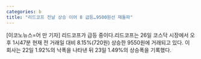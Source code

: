 ```yaml
---
categories: b
title: "리드코프 전날 상승 이어 8 급등…9500원선 재돌파"
---
```

[이코노뉴스=어 만 기자] 리드코프가 급등 중이다.리드코프는 26일 코스닥 시장에서 오후 1시47분 현재 전 거래일 대비 8.15%(720원) 상승한 9550원에 거래되고 있다. 이 회사는 22일 1.92%의 낙폭을 나타낸 뒤 23일 1.49%의 상승폭을 기록했다.